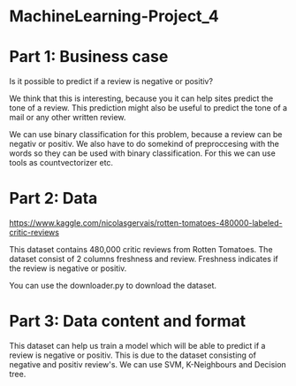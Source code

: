 # MachineLearning-Project_4

# Part 1: Business case

Is it possible to predict if a review is negative or positiv?

We think that this is interesting, because you it can help sites predict the tone of a review. This prediction might also be useful to predict the tone of a mail or any other written review.

We can use binary classification for this problem, because a review can be negativ or positiv. We also have to do somekind of preproccesing with the words so they can be used with binary classification. For this we can use tools as countvectorizer etc.

# Part 2: Data

<https://www.kaggle.com/nicolasgervais/rotten-tomatoes-480000-labeled-critic-reviews>

This dataset contains  480,000 critic reviews from Rotten Tomatoes. The dataset consist of 2 columns freshness and review.
Freshness indicates if the review is negative or positiv.

You can use the downloader.py to download the dataset.


# Part 3: Data content and format

This dataset can help us train a model which will be able to predict if a review is negative or positiv. This is due to the dataset consisting of negative and positiv review's. We can use SVM, K-Neighbours and Decision tree.
